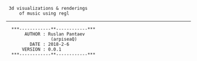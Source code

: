 
     3d visualizations & renderings
         of music using regl
         
   ----------------------------------
      ***------------**------------***   
           AUTHOR : Ruslan Pantaev
                     (arpiseaQ)
             DATE : 2018-2-6
          VERSION : 0.0.1
      ***------------**------------***
